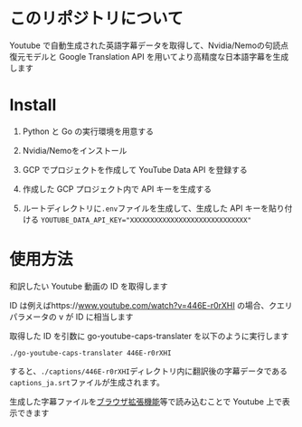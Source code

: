 # このリポジトリについて

Youtube で自動生成された英語字幕データを取得して、Nvidia/Nemoの句読点復元モデルと Google Translation API を用いてより高精度な日本語字幕を生成します

# Install

1. Python と Go の実行環境を用意する

2. Nvidia/Nemoをインストール

3. GCP でプロジェクトを作成して YouTube Data API を登録する

4. 作成した GCP プロジェクト内で API キーを生成する

5. ルートディレクトリに`.env`ファイルを生成して、生成した API キーを貼り付ける
   `YOUTUBE_DATA_API_KEY="XXXXXXXXXXXXXXXXXXXXXXXXXXXXX"`

# 使用方法

和訳したい Youtube 動画の ID を取得します

ID は例えばhttps://www.youtube.com/watch?v=446E-r0rXHI の場合、クエリパラメータの v が ID に相当します

取得した ID を引数に go-youtube-caps-translater を以下のように実行します

`./go-youtube-caps-translater 446E-r0rXHI`

すると、`./captions/446E-r0rXHI`ディレクトリ内に翻訳後の字幕データである`captions_ja.srt`ファイルが生成されます。

生成した字幕ファイルを[ブラウザ拡張機能](https://chrome.google.com/webstore/detail/substital-add-subtitles-t/kkkbiiikppgjdiebcabomlbidfodipjg)等で読み込むことで Youtube 上で表示できます

